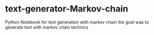 # text-generator-Markov-chain
Python Notebook for text generation with markov chain
the goal was to generate text with markov chain technics 
